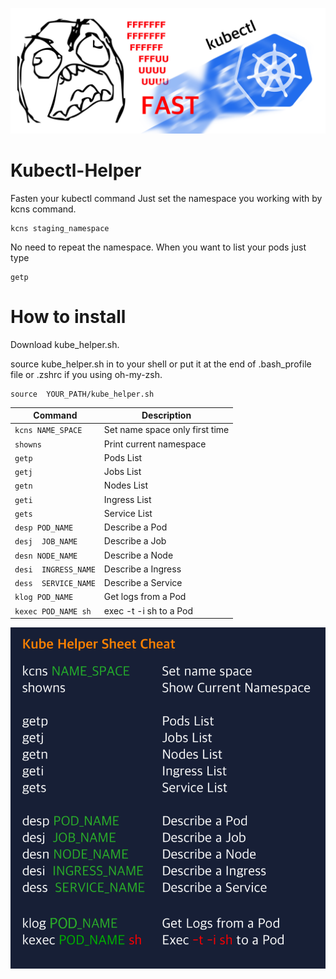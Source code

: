 ![kubectl fast](https://raw.githubusercontent.com/heart/Kubectl-Helper/master/Fast.png)

# Kubectl-Helper
Fasten your kubectl command
Just set the namespace you working with by kcns command.
```
kcns staging_namespace
```

No need to repeat the namespace.
When you want to list your pods just type
```
getp
```


# How to install
Download kube_helper.sh.

source kube_helper.sh in to your shell
or put it at the end of .bash_profile file or .zshrc if you using oh-my-zsh.
```
source  YOUR_PATH/kube_helper.sh
```

| Command | Description |
| --- | --- |
| `kcns NAME_SPACE` | Set name space only first time |
| `showns` | Print current namespace |
| `getp` | Pods List |
| `getj` | Jobs List |
| `getn` | Nodes List |
| `geti` | Ingress List |
| `gets` | Service List |
| `desp POD_NAME` | Describe a Pod |
| `desj  JOB_NAME` | Describe a Job |
| `desn NODE_NAME` | Describe a Node |
| `desi  INGRESS_NAME` | Describe a Ingress |
| `dess  SERVICE_NAME` | Describe a Service |
| `klog POD_NAME` | Get logs from a Pod |
| `kexec POD_NAME sh` | exec -t -i sh to a Pod |

![kubectl helper cheat sheet](https://raw.githubusercontent.com/heart/Kubectl-Helper/master/CheatSheet.png)

